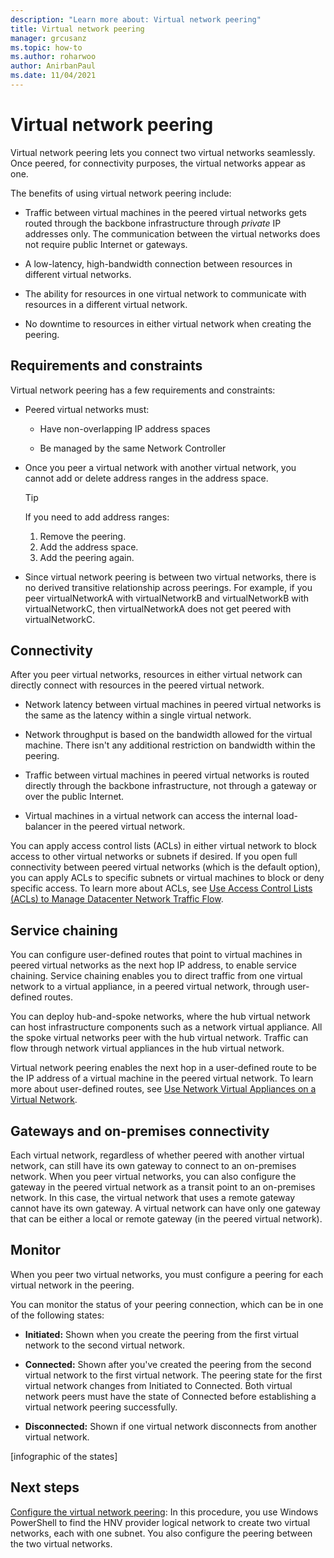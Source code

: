 ```yaml
---
description: "Learn more about: Virtual network peering"
title: Virtual network peering
manager: grcusanz
ms.topic: how-to
ms.author: roharwoo
author: AnirbanPaul
ms.date: 11/04/2021
---
```


# Virtual network peering

Virtual network peering lets you connect two virtual networks seamlessly. Once peered, for connectivity purposes, the virtual networks appear as one.

The benefits of using virtual network peering include:
- Traffic between virtual machines in the peered virtual networks gets routed through the backbone infrastructure through *private* IP addresses only. The communication between the virtual networks does not require public Internet or gateways.

- A low-latency, high-bandwidth connection between resources in different virtual networks.

- The ability for resources in one virtual network to communicate with resources in a different virtual network.

- No downtime to resources in either virtual network when creating the peering.

## Requirements and constraints

Virtual network peering has a few requirements and constraints:
- Peered virtual networks must:

  - Have non-overlapping IP address spaces

  - Be managed by the same Network Controller

- Once you peer a virtual network with another virtual network, you cannot add or delete address ranges in the address space.

  >[!TIP]
  >If you need to add address ranges:<ol><li>Remove the peering.</li><li>Add the address space.</li><li>Add the peering again.</li></ol>

- Since virtual network peering is between two virtual networks, there is no derived transitive relationship across peerings. For example, if you peer virtualNetworkA with virtualNetworkB and virtualNetworkB with virtualNetworkC, then virtualNetworkA does not get peered with virtualNetworkC.

## Connectivity

After you peer virtual networks, resources in either virtual network can directly connect with resources in the peered virtual network.

- Network latency between virtual machines in peered virtual networks is the same as the latency within a single virtual network.

- Network throughput is based on the bandwidth allowed for the virtual machine. There isn't any additional restriction on bandwidth within the peering.

- Traffic between virtual machines in peered virtual networks is routed directly through the backbone infrastructure, not through a gateway or over the public Internet.

- Virtual machines in a virtual network can access the internal load-balancer in the peered virtual network.

You can apply access control lists (ACLs) in either virtual network to block access to other virtual networks or subnets if desired. If you open full connectivity between peered virtual networks (which is the default option), you
can apply ACLs to specific subnets or virtual machines to block or deny specific access. To learn more about ACLs, see [Use Access Control Lists (ACLs) to Manage Datacenter Network Traffic Flow](/azure/azure-local/manage/use-datacenter-firewall-powershell?context=/windows-server/context/windows-server-edge-networking).

## Service chaining

You can configure user-defined routes that point to virtual machines in peered virtual networks as the next hop IP address, to enable service chaining. Service chaining enables you to direct traffic from one virtual network to a virtual appliance, in a peered virtual network, through user-defined routes.

You can deploy hub-and-spoke networks, where the hub virtual network can host infrastructure components such as a network virtual appliance. All the spoke virtual networks peer with the hub virtual network. Traffic can flow through
network virtual appliances in the hub virtual network.

Virtual network peering enables the next hop in a user-defined route to be the IP address of a virtual machine in the peered virtual network. To learn more about user-defined routes, see [Use Network Virtual Appliances on a Virtual Network](../manage/use-network-virtual-appliances-on-a-vn.md).

## Gateways and on-premises connectivity

Each virtual network, regardless of whether peered with another virtual network, can still have its own gateway to connect to an on-premises network. When you peer virtual networks, you can also configure the gateway in the peered virtual network as a transit point to an on-premises network. In this case, the virtual network that uses a remote gateway cannot have its own gateway. A virtual network can have only one gateway that can be either a local or remote gateway (in the peered virtual network).

## Monitor

When you peer two virtual networks, you must configure a peering for each virtual network in the peering.

You can monitor the status of your peering connection, which can be in one of the following states:
- **Initiated:** Shown when you create the peering from the first virtual network to the second virtual network.

- **Connected:** Shown after you've created the peering from the second virtual network to the first virtual network. The peering state for the first virtual network changes from Initiated to Connected. Both virtual network peers must have the state of Connected before establishing a virtual network peering successfully.

- **Disconnected:** Shown if one virtual network disconnects from another virtual network.

[infographic of the states]

## Next steps
[Configure the virtual network peering](sdn-configure-vnet-peering.md): In this procedure, you use Windows PowerShell to find the HNV provider logical network to create two virtual networks, each with one subnet. You also configure the peering between the two virtual networks.
